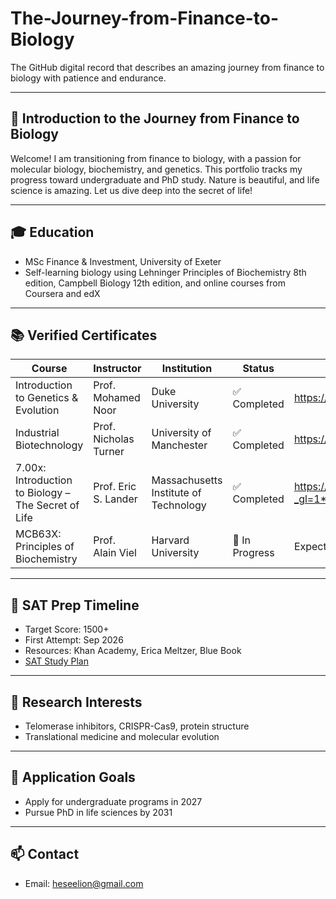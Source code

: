 # The-Journey-from-Finance-to-Biology

The GitHub digital record that describes an amazing journey from finance to biology with patience and endurance.

---

## 🧬 Introduction to the Journey from Finance to Biology
Welcome! I am transitioning from finance to biology, with a passion for molecular biology, biochemistry, and genetics. This portfolio tracks my progress toward undergraduate and PhD study. Nature is beautiful, and life science is amazing. Let us dive deep into the secret of life!

---

## 🎓 Education
- MSc Finance & Investment, University of Exeter
- Self-learning biology using Lehninger Principles of Biochemistry 8th edition, Campbell Biology 12th edition, and online courses from Coursera and edX

---

## 📚 Verified Certificates
| Course | Instructor | Institution | Status | Certificate |
|--------|------------|-------------|--------|-------------|
| Introduction to Genetics & Evolution | Prof. Mohamed Noor | Duke University | ✅ Completed | https://www.coursera.org/account/accomplishments/certificate/D52K7P413N01 |
| Industrial Biotechnology | Prof. Nicholas Turner | University of Manchester | ✅ Completed | https://www.coursera.org/account/accomplishments/certificate/UXHHCO715W2U |
| 7.00x: Introduction to Biology – The Secret of Life | Prof. Eric S. Lander | Massachusetts Institute of Technology | ✅ Completed | https://courses.edx.org/certificates/eda3a15212084a518bc2c13ec960b79d?_gl=1*35x9za*_gcl_au*MTMwNTMzMzk4NS4xNzQ4NTg1MjQz*_ga*MTA3MTI5MTM0MC4xNzQ4NTg1MjM3*_ga_D3KS4KMDT0*czE3NTQ2MjU3MDgkbzIyMyRnMCR0MTc1NDYyNTcwOCRqNjAkbDAkaDA. |
| MCB63X: Principles of Biochemistry | Prof. Alain Viel | Harvard University | 🔄 In Progress | Expected Sep 2025 |

---

## 🧠 SAT Prep Timeline
- Target Score: 1500+
- First Attempt: Sep 2026
- Resources: Khan Academy, Erica Meltzer, Blue Book
- [SAT Study Plan](link-to-Notion)

---

## 🧪 Research Interests
- Telomerase inhibitors, CRISPR-Cas9, protein structure
- Translational medicine and molecular evolution

---

## 🧾 Application Goals
- Apply for undergraduate programs in 2027
- Pursue PhD in life sciences by 2031

---

## 📫 Contact
- Email: heseelion@gmail.com
